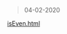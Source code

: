 >04-02-2020

[isEven.html](https://github.com/GiftedGeek/Zen-Playbook/blob/master/JS-Playbook/isEven.html)
